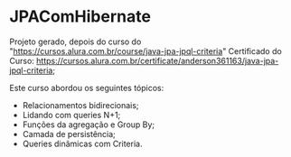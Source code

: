 # JPAComHibernate
Projeto gerado, depois do curso do "https://cursos.alura.com.br/course/java-jpa-jpql-criteria"
Certificado do Curso: https://cursos.alura.com.br/certificate/anderson361163/java-jpa-jpql-criteria;

Este curso abordou os seguintes tópicos:

* Relacionamentos bidirecionais;
* Lidando com queries N+1;
* Funções da agregação e Group By;
* Camada de persistência;
* Queries dinâmicas com Criteria.
